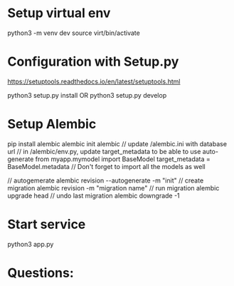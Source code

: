 # Setup virtual env
python3 -m venv dev
source virt/bin/activate

# Configuration with Setup.py
https://setuptools.readthedocs.io/en/latest/setuptools.html

python3 setup.py install
OR
python3 setup.py develop


# Setup Alembic
pip install alembic
alembic init alembic
// update /alembic.ini with database url
// in /alembic/env.py, update target_metadata to be able to use auto-generate
from myapp.mymodel import BaseModel
target_metadata = BaseModel.metadata
// Don't forget to import all the models as well

// autogemerate
alembic revision --autogenerate -m "init"
// create migration
alembic revision -m "migration name"
// run migration 
alembic upgrade head
// undo last migration
alembic downgrade -1


# Start service
python3 app.py


# Questions:
